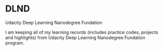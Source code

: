 # DLND
Udacity Deep Learning Nanodegree Fundation

I am keeping all of my learning records (includes practice codes, projects and highlights) from Udacity Deep Learning Nanodegree Fundation program. 
